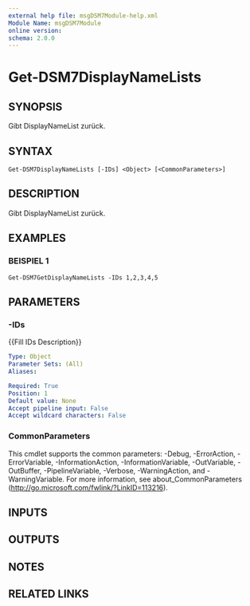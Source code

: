 ```yaml
---
external help file: msgDSM7Module-help.xml
Module Name: msgDSM7Module
online version:
schema: 2.0.0
---
```


# Get-DSM7DisplayNameLists

## SYNOPSIS
Gibt DisplayNameList zurück.

## SYNTAX

```
Get-DSM7DisplayNameLists [-IDs] <Object> [<CommonParameters>]
```

## DESCRIPTION
Gibt DisplayNameList zurück.

## EXAMPLES

### BEISPIEL 1
```
Get-DSM7GetDisplayNameLists -IDs 1,2,3,4,5
```

## PARAMETERS

### -IDs
{{Fill IDs Description}}

```yaml
Type: Object
Parameter Sets: (All)
Aliases:

Required: True
Position: 1
Default value: None
Accept pipeline input: False
Accept wildcard characters: False
```

### CommonParameters
This cmdlet supports the common parameters: -Debug, -ErrorAction, -ErrorVariable, -InformationAction, -InformationVariable, -OutVariable, -OutBuffer, -PipelineVariable, -Verbose, -WarningAction, and -WarningVariable.
For more information, see about_CommonParameters (http://go.microsoft.com/fwlink/?LinkID=113216).

## INPUTS

## OUTPUTS

## NOTES

## RELATED LINKS
